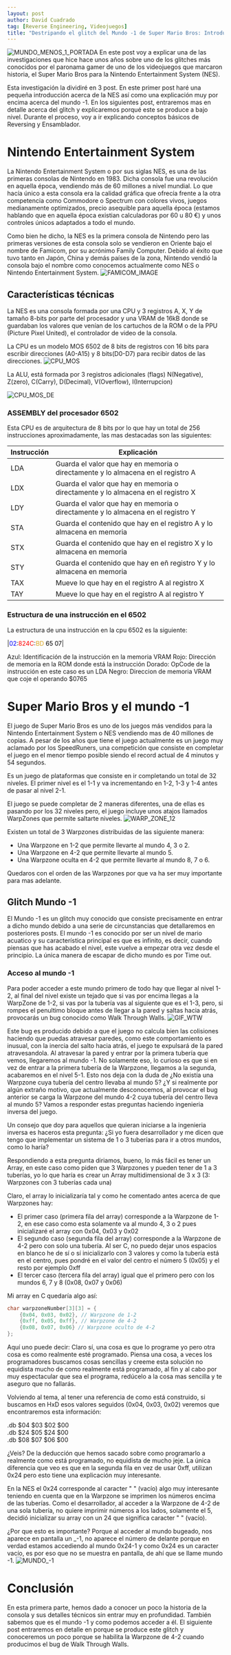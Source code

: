 ```yaml
---
layout: post
author: David Cuadrado
tag: [Reverse Engineering, Videojuegos]
title: "Destripando el glitch del Mundo -1 de Super Mario Bros: Introducción, Hardware de la NES y conociendo el Glitch a alto nivel"
---
```


![MUNDO_MENOS_1_PORTADA](https://davidc96.github.io/assets/images/posts/DSMB/Introduccion/Mundo361Portada.jpg?style=centerme)
En este post voy a explicar una de las investigaciones que hice hace unos años sobre uno de los glitches más conocidos por el paronama gamer de uno de los videojuegos que marcaron historia, el Super Mario Bros para la Nintendo Entertainment System (NES).

Esta investigación la dividiré en 3 post. En este primer post haré una pequeña introducción acerca de la NES así como una explicación muy por encima acerca del mundo -1. En los siguientes post, entraremos mas en detalle acerca del glitch y explicaremos porqué este se produce a bajo nivel. Durante el proceso, voy a ir explicando conceptos básicos de Reversing y Ensamblador.

# Nintendo Entertainment System
La Nintendo Entertainment System o por sus siglas NES, es una de las primeras consolas de Nintendo en 1983. Dicha consola fue una revolución en aquella época, vendiendo más de 60 millones a nivel mundial. Lo que hacía único a esta consola era la calidad gráfica que ofrecía frente a la otra competencia  como Commodore o Spectrum con colores vivos, juegos medianamente optimizados, precio asequible para aquella época (estamos hablando que en aquella época existian calculadoras por 60 u 80 €) y unos controles únicos adaptados a todo el mundo.

Como bien he dicho, la NES es la primera consola de Nintendo pero las primeras versiones de esta consola solo se vendieron en Oriente bajo el nombre de Famicom, por su acrónimo Family Computer. Debido al éxito que tuvo tanto en Japón, China y demás países de la zona, Nintendo vendió la consola bajo el nombre como conocemos actualmente como NES o Nintendo Entertainment System.
![FAMICOM_IMAGE](https://davidc96.github.io/assets/images/posts/DSMB/Introduccion/Famicom.jpg?style=centerme)

## Características técnicas

La NES es una consola formada por una CPU y 3 registros A, X, Y de tamaño 8-bits por parte del procesador y una VRAM de 16kB donde se guardaban los valores que venían de los cartuchos de la ROM o de la PPU (Picture Pixel United), el controlador de video de la consola.

La CPU es un modelo MOS 6502 de 8 bits de registros con 16 bits para escribir direcciones (A0-A15) y 8 bits(D0-D7) para recibir datos de las direcciones.
![CPU_MOS](https://davidc96.github.io/assets/images/posts/DSMB/Introduccion/NESCPU.jpg?style=centerme)

La ALU, está formada por 3 registros adicionales (flags) N(Negative), Z(zero), C(Carry), D(Decimal), V(Overflow), I(Interrupcion)

![CPU_MOS_DE](https://davidc96.github.io/assets/images/posts/DSMB/Introduccion/NESCPUDiagram.jpg?style=centerme)

### ASSEMBLY del procesador 6502

Esta CPU es de arquitectura de 8 bits por lo que hay un total de 256 instrucciones aproximadamente, las mas destacadas son las siguientes:

|Instrucción| Explicación                                                                          |
|:----------|--------------------------------------------------------------------------------------|
|LDA        | Guarda el valor que hay en memoria o directamente y lo almacena en el registro A     |
|LDX        | Guarda el valor que hay en memoria o directamente y lo almacena en el registro X     |
|LDY        | Guarda el valor que hay en memoria o directamente y lo almacena en el registro Y     |
|STA        | Guarda el contenido que hay en el registro A y lo almacena en memoria                |
|STX        | Guarda el contenido que hay en el registro X y lo almacena en memoria                |
|STY        | Guarda el contenido que hay en eñ registro Y y lo almacena en memoria                |
|TAX        | Mueve lo que hay en el registro A al registro X                                      |
|TAY        | Mueve lo que hay en el registro A al registro Y                                      |

### Estructura de una instrucción en el 6502

La estructura de una instrucción en la cpu 6502 es la siguiente:

|<span style="color:blue">02</span>:<span style="color:red">824C</span>:<span style="color:GoldenRod">BD</span> <span style="color:black">65 07</span>|

Azul: Identificación de la instrucción en la memoria VRAM
Rojo: Dirección de memoria en la ROM donde está la instrucción
Dorado: OpCode de la instrucción en este caso es un LDA
Negro: Direccion de memoria VRAM que coje el operando $0765

# Super Mario Bros y el mundo -1

El juego de Super Mario Bros es uno de los juegos más vendidos para la Nintendo Entertainment System o NES vendiendo mas de 40 millones de copias. A pesar de los años que tiene el juego actualmente es un juego muy aclamado por los SpeedRuners, una competición que consiste en completar el juego en el menor tiempo posible siendo el record actual de 4 minutos y 54 segundos.

Es un juego de plataformas que consiste en ir completando un total de 32 niveles. El primer nivel es el 1-1 y va incrementando en 1-2, 1-3 y 1-4 antes de pasar al nivel 2-1.

El juego se puede completar de 2 maneras diferentes, una de ellas es pasando por los 32 niveles pero, el juego incluye unos atajos llamados WarpZones que permite saltarte niveles.
![WARP_ZONE_12](https://davidc96.github.io/assets/images/posts/DSMB/Introduccion/WarpZone12.jpg?style=centerme)

Existen un total de 3 Warpzones distribuidas de las siguiente manera:
* Una Warpzone en 1-2 que permite llevarte al mundo 4, 3 o 2.
* Una Warpzone en 4-2 que permite llevarte al mundo 5.
* Una Warpzone oculta en 4-2 que permite llevarte al mundo 8, 7 o 6.

Quedaros con el orden de las Warpzones por que va ha ser muy importante para mas adelante.

## Glitch Mundo -1

El Mundo -1 es un glitch muy conocido que consiste precisamente en entrar a dicho mundo debido a una serie de circunstancias que detallaremos en posteriores posts. El mundo -1 es conocido por ser un nivel de mario acuatico y su característica principal es que es infinito, es decir, cuando piensas que has acabado el nivel, este vuelve a empezar otra vez desde el principio. La única manera de escapar de dicho mundo es por Time out.

### Acceso al mundo -1

Para poder acceder a este mundo primero de todo hay que llegar al nivel 1-2, al final del nivel existe un tejado que si vas por encima llegas a la WarpZone de 1-2, si vas por la tubería vas al siguiente que es el 1-3, pero, si rompes el penultimo bloque antes de llegar a la pared y saltas hacia atrás, provocarás un bug conocido como Walk Through Walls.
![GIF_WTW](https://davidc96.github.io/assets/images/posts/DSMB/Introduccion/WTWGif.gif?style=centerme)

Este bug es producido debido a que el juego no calcula bien las colisiones haciendo que puedas atravesar paredes, como este comportamiento es inusual, con la inercia del salto hacia atrás, el juego te expulsará de la pared atravesandola. Al atravesar la pared y entrar por la primera tubería que vemos, llegaremos al mundo -1. No solamente eso, lo curioso es que si en vez de entrar a la primera tubería de la Warpzone, llegamos a la segunda, acabaremos en el nivel 5-1. Esto nos deja con la duda de ¿No existía una Warpzone cuya tubería del centro llevaba al mundo 5? ¿Y si realmente por algún extraño motivo, que actualmente desconocemos, al provocar el bug anterior se carga la Warpzone del mundo 4-2 cuya tubería del centro lleva al mundo 5? Vamos a responder estas preguntas haciendo ingenieria inversa del juego.

Un consejo que doy para aquellos que quieran iniciarse a la ingenieria inversa es haceros esta pregunta: ¿Si yo fuera desarrollador y me dicen que tengo que implementar un sistema de 1 o 3 tuberías para ir a otros mundos, como lo haría?

Respondiendo a esta pregunta diriamos, bueno, lo más fácil es tener un Array, en este caso como piden que 3 Warpzones y pueden tener de 1 a 3 tuberías, yo lo que haría es crear un Array multidimensional de 3 x 3 (3: Warpzones con 3 tuberías cada una)

Claro, el array lo inicializaría tal y como he comentado antes acerca de que Warpzones hay:
* El primer caso (primera fila del array) corresponde a la Warpzone de 1-2, en ese caso como esta solamente va al mundo 4, 3 o 2 pues inicializaré el array con 0x04, 0x03 y 0x02
* El segundo caso (segunda fila del array) corresponde a la Warpzone de 4-2 pero con solo una tubería. Al ser C, no puedo dejar unos espacios en blanco he de sí o sí inicializarlo con 3 valores y como la tubería está en el centro, pues pondré en el valor del centro el número 5 (0x05) y el resto por ejemplo 0xff
* El tercer caso (tercera fila del array) igual que el primero pero con los mundos 6, 7 y 8 (0x08, 0x07 y 0x06)

Mi array en C quedaría algo así:

```c
char warpzoneNumber[3][3] = {
    {0x04, 0x03, 0x02}, // Warpzone de 1-2
    {0xff, 0x05, 0xff}, // Warpzone de 4-2
    {0x08, 0x07, 0x06} // Warpzone oculto de 4-2
};
```
Aquí uno puede decir: Claro sí, una cosa es que lo programe yo pero otra cosa es como realmente esté programado. Piensa una cosa, a veces los programadores buscamos cosas sencillas y creeme esta solución no equidista mucho de como realmente está programado, al fin y al cabo por muy espectacular que sea el programa, redúcelo a la cosa mas sencilla y te aseguro que no fallarás.

Volviendo al tema, al tener una referencia de como está construido, si buscamos en HxD esos valores seguidos (0x04, 0x03, 0x02) veremos que encontraremos esta información:

.db $04 $03 $02 $00<br/>
.db $24 $05 $24 $00<br/>
.db $08 $07 $06 $00<br/>

¿Veis? De la deducción que hemos sacado sobre como programarlo a realmente como está programado, no equidista de mucho jeje.
La única diferencia que veo es que en la segunda fila en vez de usar 0xff, utilizan 0x24 pero esto tiene una explicación muy interesante.

En la NES el 0x24 corresponde al caracter " " (vacío) algo muy interesante teniendo en cuenta que en la Warpzone se imprimen los números encima de las tuberías. Como el desarrollador, al acceder a la Warpzone de 4-2 de una sola tubería, no quiere imprimir números a los lados, solamente el 5, decidió inicializar su array con un 24 que significa caracter " " (vacío). 

¿Por que esto es importante? Porque al acceder al mundo bugeado, nos aparece en pantalla un _-1, no aparece el número de delante porque en verdad estamos accediendo al mundo 0x24-1 y como 0x24 es un caracter vacío, es por eso que no se muestra en pantalla, de ahí que se llame mundo -1.
![MUNDO_-1](https://davidc96.github.io/assets/images/posts/DSMB/Introduccion/Mundo361.jpg?style=centerme)

# Conclusión

En esta primera parte, hemos dado a conocer un poco la historia de la consola y sus detalles técnicos sin entrar muy en profundidad. También sabemos que es el mundo -1 y como podemos acceder a él. El siguiente post entraremos en detalle en porque se produce este glitch y conoceremos un poco porque se habilita la Warpzone de 4-2 cuando producimos el bug de Walk Through Walls.


